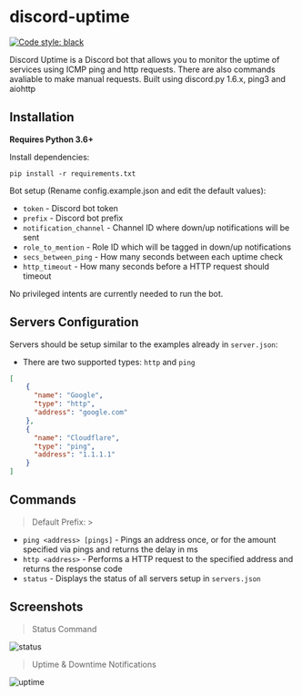# discord-uptime
[![Code style: black](https://img.shields.io/badge/code%20style-black-000000.svg)](https://github.com/psf/black)

Discord Uptime is a Discord bot that allows you to monitor the uptime of services using ICMP ping and http requests. 
There are also commands avaliable to make manual requests. Built using discord.py 1.6.x, ping3 and aiohttp

## Installation
**Requires Python 3.6+**

Install dependencies: 

`pip install -r requirements.txt`

Bot setup (Rename config.example.json and edit the default values):
* `token` - Discord bot token
* `prefix` - Discord bot prefix
* `notification_channel` - Channel ID where down/up notifications will be sent
* `role_to_mention` - Role ID which will be tagged in down/up notifications
* `secs_between_ping` - How many seconds between each uptime check
* `http_timeout` - How many seconds before a HTTP request should timeout

No privileged intents are currently needed to run the bot.

## Servers Configuration
Servers should be setup similar to the examples already in `server.json`:
* There are two supported types: `http` and `ping`
```json
[
    {
      "name": "Google",
      "type": "http",
      "address": "google.com"
    },
    {
      "name": "Cloudflare",
      "type": "ping",
      "address": "1.1.1.1"
    }
]
```

## Commands
> Default Prefix: >

* `ping <address> [pings]` - Pings an address once, or for the amount specified via pings and returns the delay in ms
* `http <address>` - Performs a HTTP request to the specified address and returns the response code
* `status` - Displays the status of all servers setup in `servers.json`

## Screenshots
> Status Command

![status](https://i.gyazo.com/6d5e0c4fbdb5ff52619d86eef827e369.png)
> Uptime & Downtime Notifications

![uptime](https://i.gyazo.com/803aebfcb3833ac8de7bd38e18378a29.png)
